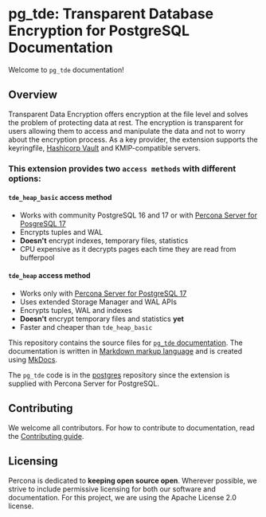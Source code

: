 # pg_tde: Transparent Database Encryption for PostgreSQL Documentation

Welcome to `pg_tde` documentation! 

## Overview

Transparent Data Encryption offers encryption at the file level and solves the problem of protecting data at rest. 
The encryption is transparent for users allowing them to access and manipulate the data and not to worry about the encryption process. 
As a key provider, the extension supports the keyringfile, [Hashicorp Vault](https://www.vaultproject.io/) and KMIP-compatible servers.

### This extension provides two `access methods` with different options:

#### `tde_heap_basic` access method
- Works with community PostgreSQL 16 and 17 or with [Percona Server for PosgreSQL 17](https://docs.percona.com/postgresql/17/postgresql-server.html)
- Encrypts tuples and WAL
- **Doesn't** encrypt indexes, temporary files, statistics
- CPU expensive as it decrypts pages each time they are read from bufferpool

#### `tde_heap` access method
- Works only with [Percona Server for PostgreSQL 17](https://docs.percona.com/postgresql/17/postgresql-server.html)
- Uses extended Storage Manager and WAL APIs
- Encrypts tuples, WAL and indexes
- **Doesn't** encrypt temporary files and statistics **yet**
- Faster and cheaper than `tde_heap_basic`

This repository contains the source files for [`pg_tde` documentation](https://docs.percona.com/pg-tde/index.html). 
The documentation is written in [Markdown markup language](https://www.markdownguide.org/) and is created using [MkDocs](https://www.mkdocs.org/).

The `pg_tde` code is in the [postgres](https://github.com/percona/postgres) repository since the extension is supplied with Percona Server for PostgreSQL.


## Contributing

We welcome all contributors. For how to contribute to documentation, read the [Contributing guide](https://github.com/percona/pg-tde-docs/blob/main/CONTRIBUTING.md).
 
## Licensing

Percona is dedicated to **keeping open source open**. Wherever possible, we strive to include permissive licensing for both our software and documentation. For this project, we are using the Apache License 2.0 license. 
